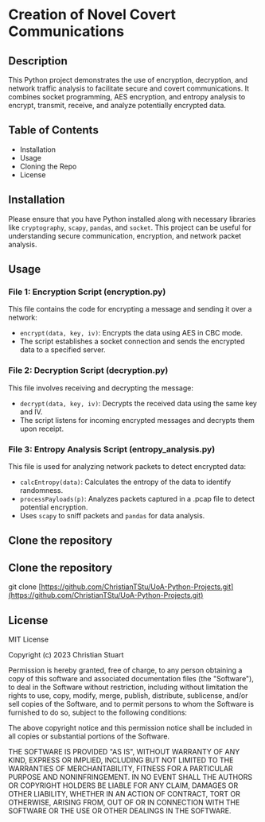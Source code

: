 # Creation of Novel Covert Communications
## Description
This Python project demonstrates the use of encryption, decryption, and network traffic analysis to facilitate secure and covert communications. It combines socket programming, AES encryption, and entropy analysis to encrypt, transmit, receive, and analyze potentially encrypted data.

## Table of Contents

- Installation
- Usage
- Cloning the Repo
- License

## Installation

Please ensure that you have Python installed along with necessary libraries like `cryptography`, `scapy`, `pandas`, and `socket`. This project can be useful for understanding secure communication, encryption, and network packet analysis.

## Usage

### File 1: Encryption Script (encryption.py)

This file contains the code for encrypting a message and sending it over a network:

- `encrypt(data, key, iv)`: Encrypts the data using AES in CBC mode.
- The script establishes a socket connection and sends the encrypted data to a specified server.

### File 2: Decryption Script (decryption.py)

This file involves receiving and decrypting the message:

- `decrypt(data, key, iv)`: Decrypts the received data using the same key and IV.
- The script listens for incoming encrypted messages and decrypts them upon receipt.

### File 3: Entropy Analysis Script (entropy_analysis.py)

This file is used for analyzing network packets to detect encrypted data:

- `calcEntropy(data)`: Calculates the entropy of the data to identify randomness.
- `processPayloads(p)`: Analyzes packets captured in a .pcap file to detect potential encryption.
- Uses `scapy` to sniff packets and `pandas` for data analysis.

## Clone the repository

## Clone the repository
git clone [https://github.com/ChristianTStu/UoA-Python-Projects.git](https://github.com/ChristianTStu/UoA-Python-Projects.git)

## License

MIT License

Copyright (c) 2023 Christian Stuart

Permission is hereby granted, free of charge, to any person obtaining a copy
of this software and associated documentation files (the "Software"), to deal
in the Software without restriction, including without limitation the rights
to use, copy, modify, merge, publish, distribute, sublicense, and/or sell
copies of the Software, and to permit persons to whom the Software is
furnished to do so, subject to the following conditions:

The above copyright notice and this permission notice shall be included in all
copies or substantial portions of the Software.

THE SOFTWARE IS PROVIDED "AS IS", WITHOUT WARRANTY OF ANY KIND, EXPRESS OR
IMPLIED, INCLUDING BUT NOT LIMITED TO THE WARRANTIES OF MERCHANTABILITY,
FITNESS FOR A PARTICULAR PURPOSE AND NONINFRINGEMENT. IN NO EVENT SHALL THE
AUTHORS OR COPYRIGHT HOLDERS BE LIABLE FOR ANY CLAIM, DAMAGES OR OTHER
LIABILITY, WHETHER IN AN ACTION OF CONTRACT, TORT OR OTHERWISE, ARISING FROM,
OUT OF OR IN CONNECTION WITH THE SOFTWARE OR THE USE OR OTHER DEALINGS IN THE
SOFTWARE.

